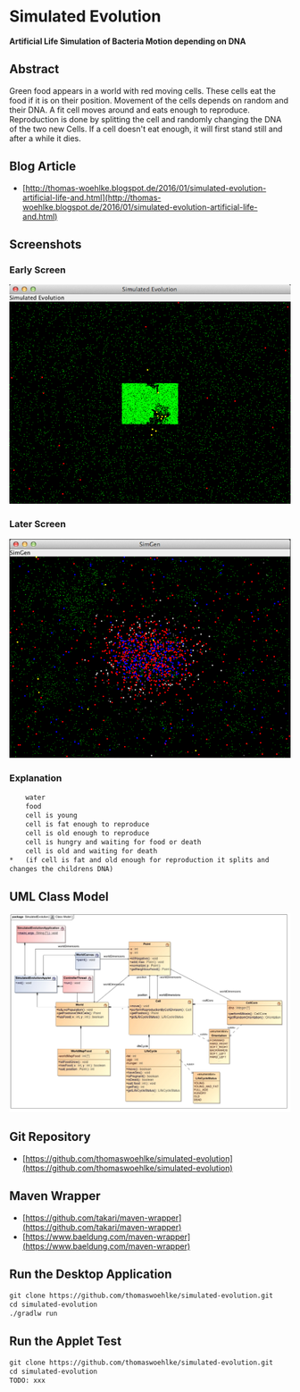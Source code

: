 # Simulated Evolution

**Artificial Life Simulation of Bacteria Motion depending on DNA**

## Abstract

Green food appears in a world with red moving cells. These cells eat the food if it is on their position.
Movement of the cells depends on random and their DNA. A fit cell moves around and eats enough to reproduce.
Reproduction is done by splitting the cell and randomly changing the DNA of the two new Cells.
If a cell doesn't eat enough, it will first stand still and after a while it dies.

## Blog Article 
* [http://thomas-woehlke.blogspot.de/2016/01/simulated-evolution-artificial-life-and.html](http://thomas-woehlke.blogspot.de/2016/01/simulated-evolution-artificial-life-and.html)

## Screenshots

### Early Screen 

![Early Screen](etc/img/screen1.png)

### Later Screen 

![Later Screen](etc/img/screen2.png)

### Explanation
```
   	water
   	food
   	cell is young
    cell is fat enough to reproduce
    cell is old enough to reproduce
    cell is hungry and waiting for food or death
    cell is old and waiting for death
*	(if cell is fat and old enough for reproduction it splits and changes the childrens DNA)
```

## UML Class Model

![UML Class Model](etc/img/Class_Model.jpg)

## Git Repository
* [https://github.com/thomaswoehlke/simulated-evolution](https://github.com/thomaswoehlke/simulated-evolution)

## Maven Wrapper
* [https://github.com/takari/maven-wrapper](https://github.com/takari/maven-wrapper) 
* [https://www.baeldung.com/maven-wrapper](https://www.baeldung.com/maven-wrapper) 

## Run the Desktop Application
```
git clone https://github.com/thomaswoehlke/simulated-evolution.git
cd simulated-evolution
./gradlw run
```

## Run the Applet Test
```
git clone https://github.com/thomaswoehlke/simulated-evolution.git
cd simulated-evolution
TODO: xxx
```



